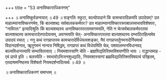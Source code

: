 +++
title = "53 अनाविष्काराधिकरणम्"

+++
॥ अनाविष्कुर्वन्नन्वयात् ॥ 49 ॥ सङ्गतिः स्फुटा, बाल्योपादाने किं कामचारादिकमपि उपादेयम्? उत माहात्म्यानाविष्करणमेव, किं बाल्यशब्दः सर्वबालककर्मपरः? उत माहात्म्यानाविष्काररूपबालस्वभावविशेषपरः, "नाविरतः" इत्यादिश्रुतिः किं बाल्यशब्दस्य अनाविष्कारपरतामवगमयति, नेति न चेत्सर्वबालकर्मपरतया बाल्यशब्दस्य कामचारादेरुपादेयत्वम्, अवगमयति चेत्- अनाविष्कारपरतया बाल्यशब्दस्य दम्भादिराहित्यमेव उपादयं स्यात् । ननु कथं रागप्राप्तस्य कामचारादेर्विधेयत्वशङ्का, नैवं रागप्राप्तर्तुगमनादेर्नियमार्थं विदानदर्शनात्, ॠतुगमनं नान्यत्र निषिद्धम्, रागप्राप्तं कथं विधेयमिति चेन्न, पशवालम्भनविधानवद् बाल्यविधानस्यापि सम्भावितत्वात् । नियमशास्त्राणि चेति - ब्रह्मविद्यतिरिक्त्तविषयाणीति भावः । राद्धान्तमाह - एवं प्राप्ते इति । बलस्येति - स्वभावोऽभिजनशुध्द्यादिः, नियमशास्त्राणां ब्रह्मविद्यातिरिक्त्तविषयत्वं परिहृतम्, एतदाश्रमनिष्ठस्य विशेषतो नियमदर्शनादित्यर्थः ॥ 49 ॥

॥ अनाविष्काराधिकरणं समाप्तम् ॥

